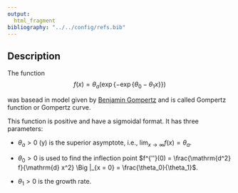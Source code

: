 ```yaml
---
output:
  html_fragment
bibliography: "../../config/refs.bib"
---
```


## Description

The function
$$
f(x) = \theta_{a}(\exp\{-\exp\{\theta_0 - \theta_1x\}\})
$$

was basead in model given by [Benjamin Gompertz](https://www.jstor.org/stable/107756?seq=1#metadata_info_tab_contents) and is called Gompertz function or Gompertz curve.

This function is positive and have a sigmoidal format. It has three parameters:

  * $\theta_{a} > 0$ ($\mathrm{y}$) is the superior asymptote, i.e.,
    $\lim_{x \to \infty} f(x) = \theta_a$.
  * $\theta_{0} > 0$ is used to find the inflection point $f^{''}(0) = \frac{\mathrm{d^2} f}{\mathrm{d} x^2}
      \Big |_{x = 0} = \frac{\theta_0}{\theta_1}$.

  * $\theta_{1} > 0$ is the growth rate.
